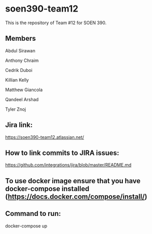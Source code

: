 # soen390-team12
This is the repository of Team #12 for SOEN 390.

## Members
Abdul Sirawan

Anthony Chraim

Cedrik Duboi

Killian Kelly

Matthew Giancola

Qandeel Arshad

Tyler Znoj

## Jira link:
https://soen390-team12.atlassian.net/

## How to link commits to JIRA issues:
https://github.com/integrations/jira/blob/master/README.md

## To use docker image ensure that you have docker-compose installed (https://docs.docker.com/compose/install/)

## Command to run:
docker-compose up 

